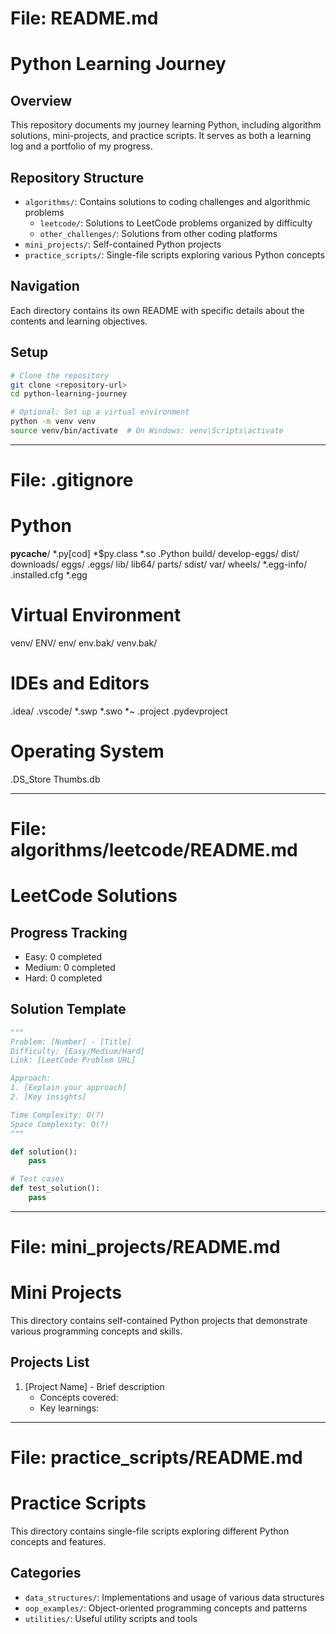 # File: README.md
# Python Learning Journey

## Overview
This repository documents my journey learning Python, including algorithm solutions, mini-projects, and practice scripts. It serves as both a learning log and a portfolio of my progress.

## Repository Structure
- `algorithms/`: Contains solutions to coding challenges and algorithmic problems
  - `leetcode/`: Solutions to LeetCode problems organized by difficulty
  - `other_challenges/`: Solutions from other coding platforms
- `mini_projects/`: Self-contained Python projects
- `practice_scripts/`: Single-file scripts exploring various Python concepts

## Navigation
Each directory contains its own README with specific details about the contents and learning objectives.

## Setup
```bash
# Clone the repository
git clone <repository-url>
cd python-learning-journey

# Optional: Set up a virtual environment
python -m venv venv
source venv/bin/activate  # On Windows: venv\Scripts\activate
```

---

# File: .gitignore
# Python
__pycache__/
*.py[cod]
*$py.class
*.so
.Python
build/
develop-eggs/
dist/
downloads/
eggs/
.eggs/
lib/
lib64/
parts/
sdist/
var/
wheels/
*.egg-info/
.installed.cfg
*.egg

# Virtual Environment
venv/
ENV/
env/
env.bak/
venv.bak/

# IDEs and Editors
.idea/
.vscode/
*.swp
*.swo
*~
.project
.pydevproject

# Operating System
.DS_Store
Thumbs.db

---

# File: algorithms/leetcode/README.md
# LeetCode Solutions

## Progress Tracking
- Easy: 0 completed
- Medium: 0 completed
- Hard: 0 completed

## Solution Template
```python
"""
Problem: [Number] - [Title]
Difficulty: [Easy/Medium/Hard]
Link: [LeetCode Problem URL]

Approach:
1. [Explain your approach]
2. [Key insights]

Time Complexity: O(?)
Space Complexity: O(?)
"""

def solution():
    pass

# Test cases
def test_solution():
    pass
```

---

# File: mini_projects/README.md
# Mini Projects

This directory contains self-contained Python projects that demonstrate various programming concepts and skills.

## Projects List
1. [Project Name] - Brief description
   - Concepts covered:
   - Key learnings:

---

# File: practice_scripts/README.md
# Practice Scripts

This directory contains single-file scripts exploring different Python concepts and features.

## Categories
- `data_structures/`: Implementations and usage of various data structures
- `oop_examples/`: Object-oriented programming concepts and patterns
- `utilities/`: Useful utility scripts and tools